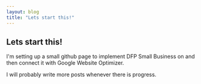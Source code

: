 ```yaml
---
layout: blog
title: "Lets start this!"
---
```

## Lets start this!

I'm setting up a small github page to implement DFP Small Business on and then connect it with Google Website Optimizer.

I will probably write more posts whenever there is progress.

